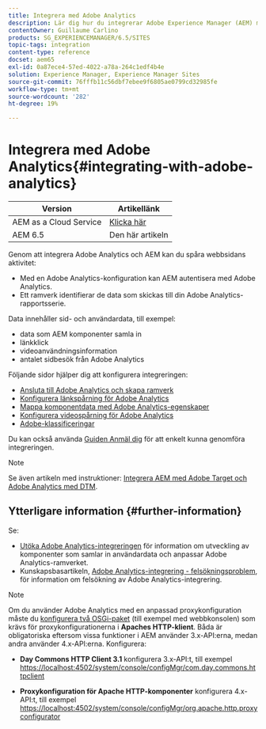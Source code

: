 ```yaml
---
title: Integrera med Adobe Analytics
description: Lär dig hur du integrerar Adobe Experience Manager (AEM) med Adobe Analytics.
contentOwner: Guillaume Carlino
products: SG_EXPERIENCEMANAGER/6.5/SITES
topic-tags: integration
content-type: reference
docset: aem65
exl-id: 0a87ece4-57ed-4022-a78a-264c1edf4b4e
solution: Experience Manager, Experience Manager Sites
source-git-commit: 76fffb11c56dbf7ebee9f6805ae0799cd32985fe
workflow-type: tm+mt
source-wordcount: '282'
ht-degree: 19%

---
```


# Integrera med Adobe Analytics{#integrating-with-adobe-analytics}

| Version | Artikellänk |
| -------- | ---------------------------- |
| AEM as a Cloud Service | [Klicka här](https://experienceleague.adobe.com/docs/experience-manager-cloud-service/content/sites/integrations/integrating-adobe-analytics.html) |
| AEM 6.5 | Den här artikeln |


Genom att integrera Adobe Analytics och AEM kan du spåra webbsidans aktivitet:

* Med en Adobe Analytics-konfiguration kan AEM autentisera med Adobe Analytics.
* Ett ramverk identifierar de data som skickas till din Adobe Analytics-rapportsserie.

Data innehåller sid- och användardata, till exempel:

* data som AEM komponenter samla in
* länkklick
* videoanvändningsinformation
* antalet sidbesök från Adobe Analytics

Följande sidor hjälper dig att konfigurera integreringen:

* [Ansluta till Adobe Analytics och skapa ramverk](/help/sites-administering/adobeanalytics-connect.md)
* [Konfigurera länkspårning för Adobe Analytics](/help/sites-administering/adobeanalytics-link.md)
* [Mappa komponentdata med Adobe Analytics-egenskaper](/help/sites-administering/adobeanalytics-mapping.md)
* [Konfigurera videospårning för Adobe Analytics](/help/sites-administering/adobeanalytics-video.md)
* [Adobe-klassificeringar](/help/sites-administering/adobeanalytics-classifications.md)

Du kan också använda [Guiden Anmäl dig](/help/sites-administering/opt-in.md) för att enkelt kunna genomföra integreringen.

>[!NOTE]
>
>Se även artikeln med instruktioner: [Integrera AEM med Adobe Target och Adobe Analytics med DTM](https://helpx.adobe.com/experience-manager/using/integrate-digital-marketing-solutions.html).

## Ytterligare information {#further-information}

Se:

* [Utöka Adobe Analytics-integreringen](/help/sites-developing/extending-analytics.md) för information om utveckling av komponenter som samlar in användardata och anpassar Adobe Analytics-ramverket.
* Kunskapsbasartikeln, [Adobe Analytics-integrering - felsökningsproblem](https://helpx.adobe.com/experience-manager/kb/sitecatalystintegrationtroubleshooting.html), för information om felsökning av Adobe Analytics-integrering.

>[!NOTE]
>
>Om du använder Adobe Analytics med en anpassad proxykonfiguration måste du [konfigurera två OSGi-paket](/help/sites-deploying/configuring-osgi.md) (till exempel med webbkonsolen) som krävs för proxykonfigurationerna i **Apaches HTTP-klient**. Båda är obligatoriska eftersom vissa funktioner i AEM använder 3.x-API:erna, medan andra använder 4.x-API:erna. Konfigurera:
>
>* **Day Commons HTTP Client 3.1** konfigurera 3.x-API:t,
>  till exempel [https://localhost:4502/system/console/configMgr/com.day.commons.httpclient](https://localhost:4502/system/console/configMgr/com.day.commons.httpclient)
>
>* **Proxykonfiguration för Apache HTTP-komponenter** konfigurera 4.x-API:t,
>  till exempel [https://localhost:4502/system/console/configMgr/org.apache.http.proxyconfigurator](https://localhost:4502/system/console/configMgr/org.apache.http.proxyconfigurator)
>
